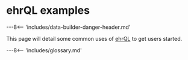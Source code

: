 # ehrQL examples

---8<-- 'includes/data-builder-danger-header.md'

This page will detail some common uses of [ehrQL](ehrql-intro.md) to
get users started.

---8<-- 'includes/glossary.md'
